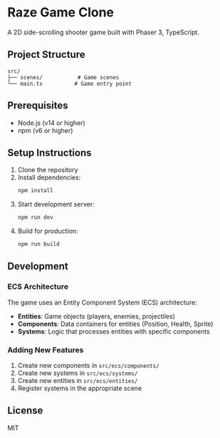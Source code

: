 # Raze Game Clone

A 2D side-scrolling shooter game built with Phaser 3, TypeScript.

## Project Structure

```
src/
├── scenes/           # Game scenes
└── main.ts          # Game entry point
```

## Prerequisites

- Node.js (v14 or higher)
- npm (v6 or higher)

## Setup Instructions

1. Clone the repository
2. Install dependencies:
   ```bash
   npm install
   ```
3. Start development server:
   ```bash
   npm run dev
   ```
4. Build for production:
   ```bash
   npm run build
   ```

## Development

### ECS Architecture

The game uses an Entity Component System (ECS) architecture:

- **Entities**: Game objects (players, enemies, projectiles)
- **Components**: Data containers for entities (Position, Health, Sprite)
- **Systems**: Logic that processes entities with specific components

### Adding New Features

1. Create new components in `src/ecs/components/`
2. Create new systems in `src/ecs/systems/`
3. Create new entities in `src/ecs/entities/`
4. Register systems in the appropriate scene

## License

MIT
